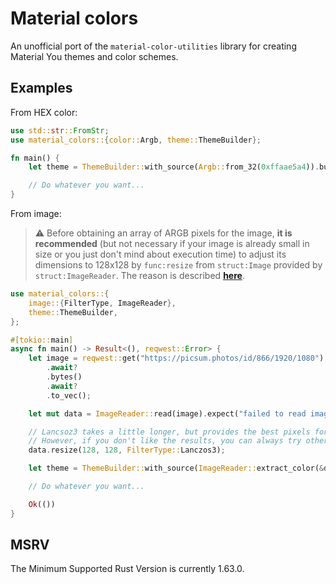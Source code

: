 # Material colors

An unofficial port of the `material-color-utilities` library for creating Material You themes and color schemes.

## Examples

From HEX color:

```rust
use std::str::FromStr;
use material_colors::{color::Argb, theme::ThemeBuilder};

fn main() {
    let theme = ThemeBuilder::with_source(Argb::from_32(0xffaae5a4)).build();

    // Do whatever you want...
}
```

From image:

> ⚠️ Before obtaining an array of ARGB pixels for the image, **it is recommended** (but not necessary if your image is already small in size or you just don't mind about execution time) to adjust its dimensions to 128x128 by `func:resize` from `struct:Image` provided by `struct:ImageReader`. The reason is described [**here**](https://github.com/material-foundation/material-color-utilities/blob/main/extract_colors.md).

```rust
use material_colors::{
    image::{FilterType, ImageReader},
    theme::ThemeBuilder,
};

#[tokio::main]
async fn main() -> Result<(), reqwest::Error> {
    let image = reqwest::get("https://picsum.photos/id/866/1920/1080")
        .await?
        .bytes()
        .await?
        .to_vec();

    let mut data = ImageReader::read(image).expect("failed to read image");

    // Lancsoz3 takes a little longer, but provides the best pixels for color extraction.
    // However, if you don't like the results, you can always try other FilterType values.
    data.resize(128, 128, FilterType::Lanczos3);

    let theme = ThemeBuilder::with_source(ImageReader::extract_color(&data)).build();

    // Do whatever you want...

    Ok(())
}
```

## MSRV

The Minimum Supported Rust Version is currently 1.63.0.
